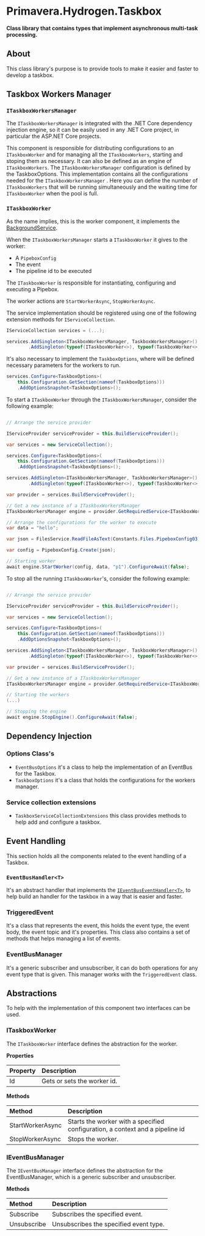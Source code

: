 # Primavera.Hydrogen.Taskbox

**Class library that contains types that implement asynchronous multi-task processing.**

## About

This class library's purpose is to provide tools to make it easier and faster to develop a taskbox.

## Taskbox Workers Manager

### `ITaskboxWorkersManager`
The `ITaskboxWorkersManager` is integrated with the .NET Core dependency injection engine, so it can be easily used in any .NET Core project, in particular the ASP.NET Core projects.

This component is responsible for distributing configurations to an `ITaskboxWorker` and for managing all the `ITaskboxWorkers`, starting and stoping them as necessary. It can also be defined as an engine of `ITaskboxWorkers`. The `ITaskboxWorkersManager` configuration is defined by the TaskboxOptions. This implementation contains all the configurations needed for the `ITaskboxWorkersManager` . Here you can define the number of `ITaskboxWorkers` that will be running simultaneously and the waiting time for `ITaskboxWorker` when the pool is full.


### `ITaskboxWorker`

As the name implies, this is the worker component, it implements the [BackgroundService](https://docs.microsoft.com/en-us/dotnet/api/microsoft.extensions.hosting.backgroundservice?view=dotnet-plat-ext-3.0). 

When the `ITaskboxWorkersManager` starts a `ITaskboxWorker` it gives to the worker:
- A `PipeboxConfig`
- The event
- The pipeline id to be executed

The `ITaskboxWorker` is responsible for instantiating, configuring and executing a Pipebox.

The worker actions are `StartWorkerAsync`, `StopWorkerAsync`.

The service implementation should be registered using one of the following extension methods for `IServiceCollection`.

```csharp
IServiceCollection services = (...);

services.AddSingleton<ITaskboxWorkersManager, TaskboxWorkersManager>()
        .AddSingleton(typeof(ITaskboxWorker<>), typeof(TaskboxWorker<>))
```
It's also necessary to implement the `TaskboxOptions`, where will be defined necessary parameters for the workers to run.

```csharp
services.Configure<TaskboxOptions>(
    this.Configuration.GetSection(nameof(TaskboxOptions)))
    .AddOptionsSnapshot<TaskboxOptions>();
```

To start a `ITaskboxWorker` through the `ITaskboxWorkersManager`, consider the following example:

```csharp

// Arrange the service provider

IServiceProvider serviceProvider = this.BuildServiceProvider();

var services = new ServiceCollection();

services.Configure<TaskboxOptions>(
    this.Configuration.GetSection(nameof(TaskboxOptions)))
    .AddOptionsSnapshot<TaskboxOptions>();

services.AddSingleton<ITaskboxWorkersManager, TaskboxWorkersManager>()
        .AddSingleton(typeof(ITaskboxWorker<>), typeof(TaskboxWorker<>));

var provider = services.BuildServiceProvider();

// Get a new instance of a ITaskboxWorkersManager
ITaskboxWorkersManager engine = provider.GetRequiredService<ITaskboxWorkersManager>();

// Arrange the configurations for the worker to execute
var data = "hello";

var json = FilesService.ReadFileAsText(Constants.Files.PipeboxConfig03);

var config = PipeboxConfig.Create(json);

// Starting worker
await engine.StartWorker(config, data, "p1").ConfigureAwait(false);

```
To stop all the running `ITaskboxWorker`'s, consider the following example:

```csharp

// Arrange the service provider

IServiceProvider serviceProvider = this.BuildServiceProvider();

var services = new ServiceCollection();

services.Configure<TaskboxOptions>(
    this.Configuration.GetSection(nameof(TaskboxOptions)))
    .AddOptionsSnapshot<TaskboxOptions>();

services.AddSingleton<ITaskboxWorkersManager, TaskboxWorkersManager>()
        .AddSingleton(typeof(ITaskboxWorker<>), typeof(TaskboxWorker<>));

var provider = services.BuildServiceProvider();

// Get a new instance of a ITaskboxWorkersManager
ITaskboxWorkersManager engine = provider.GetRequiredService<ITaskboxWorkersManager>();

// Starting the workers
(...)

// Stopping the engine
await engine.StopEngine().ConfigureAwait(false);

```

## Dependency Injection

### Options Class's

- `EventBusOptions` it's a class to help the implementation of an EventBus for the Taskbox.
- `TaskboxOptions` it's a class that holds the configurations for the workers manager.

### Service collection extensions

- `TaskboxServiceCollectionExtensions` this class provides methods to help add and configure a taskbox.

## Event Handling

This section holds all the components related to the event handling of a Taskbox.

### `EventBusHandler<T>`
It's an abstract handler that implements the [`IEventBusEventHandler<T>`](EventBus.Abstractions.md), to help build an handler for the taskbox in a way that is easier and faster.



### TriggeredEvent
It's a class that represents the event, this holds the event type, the event body, the event topic and it's properties. This class also contains a set of methods that helps managing a list of events.

### EventBusManager

It's a generic subscriber and unsubscriber, it can do both operations for any event type that is given. This manager works with the `TriggeredEvent` class.

## Abstractions

To help with the implementation of this component two interfaces can be used.

### ITaskboxWorker

The `ITaskboxWorker` interface defines the abstraction for the worker.

**Properties**

Property | Description
:--- | :---
Id | Gets or sets the worker id.

**Methods**

Method | Description
:--- | :---
StartWorkerAsync | Starts the worker with a specified configuration, a context and a pipeline id
StopWorkerAsync | Stops the worker.

### IEventBusManager

The `IEventBusManager` interface defines the abstraction for the EventBusManager, which is a generic subscriber and unsubscriber.

**Methods**

Method | Description
:--- | :---
Subscribe | Subscribes the specified event.
Unsubscribe | Unsubscribes the specified event type.